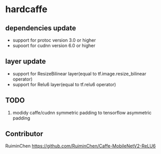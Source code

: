 hardcaffe
============================================
## dependencies update
* support for protoc version 3.0 or higher
* supoort for cudnn version 6.0 or higher

## layer update
* support for ResizeBilinear layer(equal to tf.image.resize_bilinear operator)
* support for Relu6 layer(equal to tf.relu6 operator)

## TODO
1. modidy caffe/cudnn symmetric padding to tensorflow asymmetric padding

## Contributor
RuiminChen https://github.com/RuiminChen/Caffe-MobileNetV2-ReLU6
